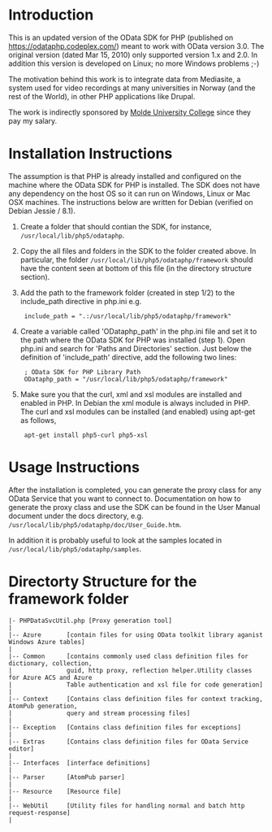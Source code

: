 Introduction
============

This is an updated version of the OData SDK for PHP (published on https://odataphp.codeplex.com/) 
meant to work with OData version 3.0. The original version (dated Mar 15, 2010) only supported 
version 1.x and 2.0. In addition this version is developed on Linux; no more Windows problems ;-)

The motivation behind this work is to integrate data from Mediasite, a system used for video 
recordings at many universities in Norway (and the rest of the World), in other PHP applications
like Drupal.

The work is indirectly sponsored by [Molde University College](http://www.himolde.no/) since 
they pay my salary.

Installation Instructions
=========================

The assumption is that PHP is already installed and configured on the machine where the OData SDK for PHP is installed.
The SDK does not have any dependency on the host OS so it can run on Windows, Linux or Mac OSX machines.
The instructions below are written for Debian (verified on Debian Jessie / 8.1).

1. Create a folder that should contian the SDK, for instance, ```/usr/local/lib/php5/odataphp```.
2. Copy the all files and folders in the SDK to the folder created above. 
   In particular, the folder ```/usr/local/lib/php5/odataphp/framework``` should have the 
   content seen at bottom of this file (in the directory structure section).
3. Add the path to the framework folder (created in step 1/2) to the include_path directive in php.ini e.g.

        include_path = ".:/usr/local/lib/php5/odataphp/framework"
4. Create a variable called 'ODataphp_path' in the php.ini file and set it to the
   path where the OData SDK for PHP was installed (step 1).
   Open php.ini and search for 'Paths and Directories' section. Just below the definition 
   of 'include_path' directive, add the following two lines:

        ; OData SDK for PHP Library Path
        ODataphp_path = "/usr/local/lib/php5/odataphp/framework"
5. Make sure you that the curl, xml and xsl modules are installed and enabled in PHP. 
   In Debian the xml module is always included in PHP. The curl and xsl modules can be 
   installed (and enabled) using apt-get as follows,

        apt-get install php5-curl php5-xsl

Usage Instructions
==================
After the installation is completed, you can generate the proxy class for any OData Service
that you want to connect to. Documentation on how to generate the proxy class and use the SDK
can be found in the User Manual document under the docs directory, 
e.g. ```/usr/local/lib/php5/odataphp/doc/User_Guide.htm```.

In addition it is probably useful to look at the samples located in ```/usr/local/lib/php5/odataphp/samples```.
     
Directorty Structure for the framework folder
=============================================

```
|- PHPDataSvcUtil.php [Proxy generation tool]
|
|-- Azure       [contain files for using OData toolkit library aganist Windows Azure tables]
|
|-- Common      [contains commonly used class definition files for dictionary, collection, 
|               guid, http proxy, reflection helper.Utility classes for Azure ACS and Azure
|               Table authentication and xsl file for code generation]
|
|-- Context     [Contains class definition files for context tracking, AtomPub generation,
|               query and stream processing files]
|
|-- Exception   [Contains class definition files for exceptions]
|
|-- Extras      [Contains class definition files for OData Service editor]
|
|-- Interfaces  [interface definitions]
|
|-- Parser      [AtomPub parser]
|
|-- Resource    [Resource file]
|
|-- WebUtil     [Utility files for handling normal and batch http request-response]
|
```
